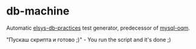 # db-machine
Automatic [elsys-db-practices](https://github.com/thebravoman/elsys-db-practices) test generator, 
predecessor of [mysql-oqm](https://github.com/NoHomey/mysql-oqm).

"Пускаш скрипта и готово ;)" - You run the script and it's done ;)
